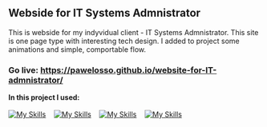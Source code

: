 ## Webside for IT Systems Admnistrator
This is webside for my indyvidual client - IT Systems Admnistrator. This site is one page type with interesting tech design.
I added to project some animations and simple, comportable flow.
<br>
### Go live: https://pawelosso.github.io/website-for-IT-admnistrator/

<strong>In this project I used:</strong>
<br><br>
[![My Skills](https://skillicons.dev/icons?i=html)](https://skillicons.dev)
&nbsp;&nbsp;&nbsp;[![My Skills](https://skillicons.dev/icons?i=js)](https://skillicons.dev)
&nbsp;&nbsp;&nbsp;[![My Skills](https://skillicons.dev/icons?i=css)](https://skillicons.dev)
&nbsp;&nbsp;&nbsp;[![My Skills](https://skillicons.dev/icons?i=figma)](https://skillicons.dev) 
